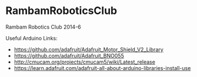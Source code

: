 RambamRoboticsClub
=================

Rambam Robotics Club 2014-6

Useful Arduino Links:
* https://github.com/adafruit/Adafruit_Motor_Shield_V2_Library
* https://github.com/adafruit/Adafruit_BNO055
* http://cmucam.org/projects/cmucam5/wiki/Latest_release
* https://learn.adafruit.com/adafruit-all-about-arduino-libraries-install-use
